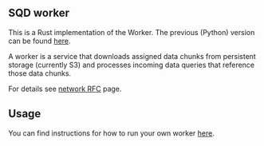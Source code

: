## SQD worker

This is a Rust implementation of the Worker. The previous (Python) version can be found [here](https://github.com/subsquid/archive.py/tree/master).

A worker is a service that downloads assigned data chunks from persistent storage (currently S3) and processes incoming data queries that reference those data chunks.

For details see [network RFC](https://github.com/subsquid/specs/tree/main/network-rfc) page.

## Usage

You can find instructions for how to run your own worker [here](https://docs.sqd.dev/subsquid-network/participate/worker/).